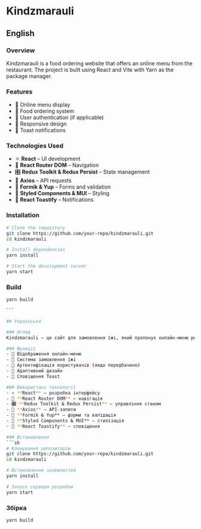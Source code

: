 # Kindzmarauli

## English

### Overview

Kindzmarauli is a food ordering website that offers an online menu from the
restaurant. The project is built using React and Vite with Yarn as the package
manager.

### Features

- 🥘 Online menu display
- 🛒 Food ordering system
- 🔐 User authentication (if applicable)
- 📱 Responsive design
- 🔔 Toast notifications

### Technologies Used

- ⚛️ **React** – UI development
- 🚏 **React Router DOM** – Navigation
- 🎛 **Redux Toolkit & Redux Persist** – State management
- 🔗 **Axios** – API requests
- 📝 **Formik & Yup** – Forms and validation
- 🎨 **Styled Components & MUI** – Styling
- 🔔 **React Toastify** – Notifications

### Installation

```sh
# Clone the repository
git clone https://github.com/your-repo/kindzmarauli.git
cd kindzmarauli

# Install dependencies
yarn install

# Start the development server
yarn start
```

### Build

````sh
yarn build

```

## Українська

### Огляд
Kindzmarauli – це сайт для замовлення їжі, який пропонує онлайн-меню ресторану. Проєкт створений на основі React та Vite з використанням Yarn як менеджера пакетів.

### Функції
- 🥘 Відображення онлайн-меню
- 🛒 Система замовлення їжі
- 🔐 Аутентифікація користувачів (якщо передбачено)
- 📱 Адаптивний дизайн
- 🔔 Сповіщення Toast

### Використані технології
- ⚛️ **React** – розробка інтерфейсу
- 🚏 **React Router DOM** – навігація
- 🎛 **Redux Toolkit & Redux Persist** – управління станом
- 🔗 **Axios** – API-запити
- 📝 **Formik & Yup** – форми та валідація
- 🎨 **Styled Components & MUI** – стилізація
- 🔔 **React Toastify** – сповіщення

### Встановлення
```sh
# Клонування репозиторію
git clone https://github.com/your-repo/kindzmarauli.git
cd kindzmarauli

# Встановлення залежностей
yarn install

# Запуск сервера розробки
yarn start
````

### Збірка

```sh
yarn build
```
